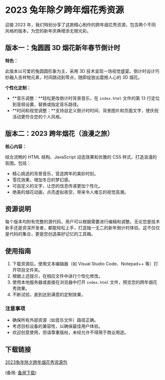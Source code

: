  # 2023 兔年除夕跨年烟花秀资源

 迎接 2023 年，我们特别分享了这款精心制作的跨年烟花秀资源，包含两个不同风格的版本，为您的新年庆典增添无限光彩。

 ## 版本一：兔圆圆 3D 烟花新年春节倒计时

 **特色：**

 此版本以可爱的兔圆圆形象为主，采用 3D 技术呈现一场视觉盛宴。倒计时设计巧妙融入吉祥物元素，时间跳动到零点，随即绽放出震撼人心的 3D 烟花。

 **个性化定制：**

 - **音乐调整：**轻松更改倒计时背景音乐，在 `index.html` 文件的第 13 行定位到音频设置，替换或指定音乐路径。
 - **时间和视觉调整：**支持自定义倒计时时间、背景图片和页面文字，使庆祝活动更符合您的个人风格。

 ## 版本二：2023 跨年烟花（浪漫之旅）

 **核心内容：**

 结合流畅的 HTML 结构、JavaScript 动态效果和优雅的 CSS 样式，打造浪漫的氛围。包括：

 - 精心挑选的背景音乐，营造跨年的美妙时刻。
 - 雪花效果，增加冬日的梦幻感。
 - 可自定义的文字，让您的信息传递更加个性化。
 - 绝美的烟花动画，点亮虚拟夜空，带来令人难忘的视觉高潮。

 ## 资源说明

 每个版本均附有完整的源代码，用户可以根据需要进行编辑和调整。无论您是技术新手还是资深开发者，都能轻松上手，打造独一无二的新年倒计时体验。这不仅仅是代码的集合，更是您创造美好记忆的工具箱。

 ## 使用指南

 1. 下载资源后，使用文本编辑器（如 Visual Studio Code、Notepad++ 等）打开项目文件夹。
 2. 根据上述提示，在相应文件中进行个性化修改。
 3. 使用本地服务器或直接在浏览器中打开 `index.html` 文件，预览您的跨年烟花秀效果。
 4. 不断试验，直到达到满意的定制效果。

 ### 注意事项

 - 确保所有外部资源（如音乐文件）路径正确。
 - 考虑目标设备的兼容性，以确保最佳用户体验。
 - 欢迎创意使用，但请尊重版权，未经允许不得用于商业用途。

 ## 下载链接
 [2023兔年除夕跨年烟花秀资源包](https://pan.quark.cn/s/3611ade709cc) 

 (备用: [备用下载](https://pan.baidu.com/s/1lOWiePrqan4eAj3rX50P4g?pwd=1234))
